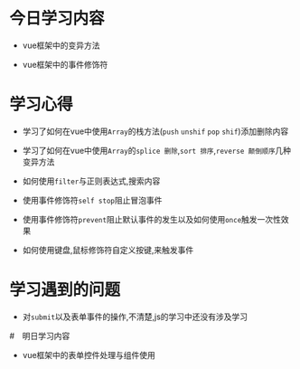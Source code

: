 # 今日学习内容

* vue框架中的变异方法

* vue框架中的事件修饰符


# 学习心得

* 学习了如何在vue中使用`Array`的栈方法(`push` `unshif` `pop` `shif`)添加删除内容

* 学习了如何在vue中使用`Array`的`splice 删除`,`sort 排序`,`reverse 颠倒顺序`几种变异方法

* 如何使用`filter`与正则表达式,搜索内容

* 使用事件修饰符`self stop`阻止冒泡事件

* 使用事件修饰符`prevent`阻止默认事件的发生以及如何使用`once`触发一次性效果

* 如何使用键盘,鼠标修饰符自定义按键,来触发事件


# 学习遇到的问题

* 对`submit`以及表单事件的操作,不清楚,js的学习中还没有涉及学习

#　明日学习内容

*  vue框架中的表单控件处理与组件使用